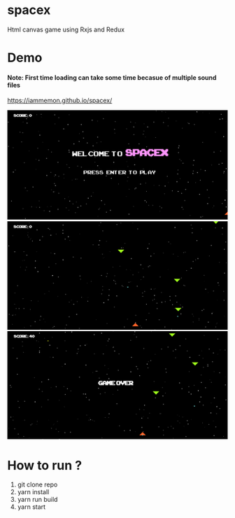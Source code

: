 # spacex
Html canvas game using Rxjs and Redux

# Demo
#### Note: First time loading can take some time becasue of multiple sound files  ####
https://iammemon.github.io/spacex/

![Screenshot](https://raw.githubusercontent.com/iammemon/spacex/screenshot/images/1.png)
![Screenshot](https://raw.githubusercontent.com/iammemon/spacex/screenshot/images/2.png)
![Screenshot](https://raw.githubusercontent.com/iammemon/spacex/screenshot/images/3.png)

# How to run ? 
1. git clone repo
2. yarn install
3. yarn run build
4. yarn start
